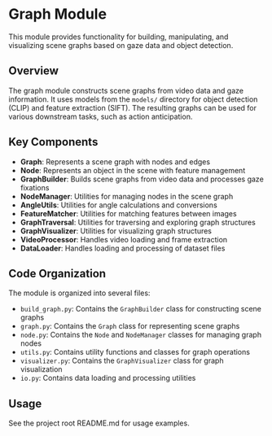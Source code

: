 # Graph Module

This module provides functionality for building, manipulating, and visualizing scene graphs based on gaze data and object detection.

## Overview

The graph module constructs scene graphs from video data and gaze information. It uses models from the `models/` directory for object detection (CLIP) and feature extraction (SIFT). The resulting graphs can be used for various downstream tasks, such as action anticipation.

## Key Components

- **Graph**: Represents a scene graph with nodes and edges
- **Node**: Represents an object in the scene with feature management
- **GraphBuilder**: Builds scene graphs from video data and processes gaze fixations
- **NodeManager**: Utilities for managing nodes in the scene graph
- **AngleUtils**: Utilities for angle calculations and conversions
- **FeatureMatcher**: Utilities for matching features between images
- **GraphTraversal**: Utilities for traversing and exploring graph structures
- **GraphVisualizer**: Utilities for visualizing graph structures
- **VideoProcessor**: Handles video loading and frame extraction
- **DataLoader**: Handles loading and processing of dataset files

## Code Organization

The module is organized into several files:

- `build_graph.py`: Contains the `GraphBuilder` class for constructing scene graphs
- `graph.py`: Contains the `Graph` class for representing scene graphs
- `node.py`: Contains the `Node` and `NodeManager` classes for managing graph nodes
- `utils.py`: Contains utility functions and classes for graph operations
- `visualizer.py`: Contains the `GraphVisualizer` class for graph visualization
- `io.py`: Contains data loading and processing utilities

## Usage

See the project root README.md for usage examples. 